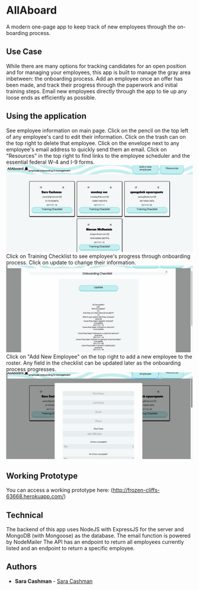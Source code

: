 # AllAboard

A modern one-page app to keep track of new employees through the on-boarding process. 

## Use Case	
While there are many options for tracking candidates for an open position and for managing your employees, this app is built to manage the gray area inbetween: the onboarding process. Add an employee once an offer has been made, and track their progress through the paperwork and initial training steps. Email new employees directly through the app to tie up any loose ends as efficiently as possible.

## Using the application
See employee information on main page. Click on the pencil on the top left of any employee's card to edit their information. Click on the trash can on the top right to delete that employee. Click on the envelope next to any employee's email address to quickly send them an email. Click on "Resources" in the top right to find links to the employee scheduler and the essential federal W-4 and I-9 forms.
![Mainpage](public/homepage.jpg?raw=true "Main page")
Click on Training Checklist to see employee's progress through onboarding process. Click on update to change their information.
![Training Checklist](public/checklist.jpg?raw=true "Training Page")
Click on "Add New Employee" on the top right to add a new employee to the roster. Any field in the checklist can be updated later as the onboarding process progresses. 
![Addemployee](public/addnew.jpg?raw=true "Add page")

## Working Prototype
You can access a working prototype here: (http://frozen-cliffs-63668.herokuapp.com/)

## Technical

The backend of this app uses NodeJS with ExpressJS for the server and MongoDB (with Mongoose) as the database. 
The email function is powered by NodeMailer
The API has an endpoint to return all employees currently listed and an endpoint to return a specific employee.

## Authors

* **Sara Cashman** - [Sara Cashman](https://smcashman.github.io)
